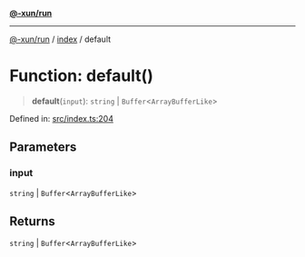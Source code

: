 [**@-xun/run**](../../README.md)

***

[@-xun/run](../../README.md) / [index](../README.md) / default

# Function: default()

> **default**(`input`): `string` \| `Buffer`\<`ArrayBufferLike`\>

Defined in: [src/index.ts:204](https://github.com/Xunnamius/exec-utils/blob/3bb00a84b928ff5f4b317e16762258ce31d78968/packages/run/src/index.ts#L204)

## Parameters

### input

`string` | `Buffer`\<`ArrayBufferLike`\>

## Returns

`string` \| `Buffer`\<`ArrayBufferLike`\>
